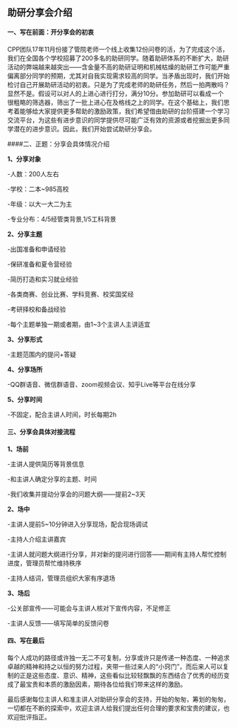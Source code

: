 ## 助研分享会介绍

#### 一、写在前面：开分享会的初衷

​      CPP团队17年11月份接了管院老师一个线上收集12份问卷的活，为了完成这个活，我们在全国各个学校招募了200多名的助研同学。随着助研体系的不断扩大，助研活动的弊端越来越突出——含金量不高的助研证明和机械枯燥的助研工作可能严重偏离部分同学的预期，尤其对自我实现需求较高的同学。当矛盾出现时，我们开始检讨自己开展助研活动的初衷。只是为了完成老师的助研任务，然后一拍两散吗？显然不是。假设可以对人的上进心进行打分，满分10分。参加助研可以看成一个很粗略的筛选器，筛出了一批上进心在及格线之上的同学。在这个基础上，我们思考着能够给大家提供更多帮助的激励政策，我们希望借由助研的台阶搭建一个学习交流平台，为这些有进步意识的同学提供尽可能广泛有效的资源或者挖掘出更多同学潜在的进步意识。因此，我们开始尝试助研分享会。

####二、正题：分享会具体情况介绍

**1、分享对象**

-人数：200人左右  

-学校：二本~985高校

-年级：以大一大二为主

-专业分布：4/5经管类背景,1/5工科背景

**2、分享主题**

-出国准备和申请经验

-保研准备和夏令营经验

-简历打造和实习就业经验

-各类商赛、创业比赛、学科竞赛、校奖国奖经

-考研择校和备战经验

-每个主题单独一期或者期，由1~3个主讲人主讲适宜

**3、分享形式**

-主题范围内的提问+答疑

**4、分享场所**

-QQ群语音、微信群语音、zoom视频会议、知乎Live等平台在线分享

**5、分享时间**

-不固定，配合主讲人时间，时长每期2h

#### 三、分享会具体对接流程

**1、场前**

-主讲人提供简历等背景信息

-和主讲人确定分享的主题、时间

-我们收集并提动分享会的问题大纲——提前2~3天

**2、场中**

-主讲人提前5~10分钟进入分享现场，配合现场调试

-主持人介绍主讲嘉宾

-主讲人就问题大纲进行分享，并对新的提问进行回答——期间有主持人帮忙控制进度，管理员帮忙维持秩序

-主持人结词，管理员组织大家有序退场

**3、场后**

-公关部宣传——可能会与主讲人核对下宣传内容，不足修正

-主讲人反馈——填写简单的反馈问卷

#### 四、写在最后

​       每个人成功的路径或许独一无二不可复制，分享或许只是传递一种态度、一种追求卓越的精神和持之以恒的努力过程，夹带一些过来人的“小窍门”，而后来人可以复制的正是这些态度、意识、精神，这些看似比较轻飘飘的东西结合了优秀的经历变成了最宝贵和本质的激励因素，期待各位给我们带来这样的激励。

​        最后感谢每位主讲人和准主讲人对助研分享会的支持，开始的匆匆，筹划的匆匆，一切都在不断的探索中，欢迎主讲人给我们提出任何合理的要求和宝贵的建议，也欢迎批评指正。 